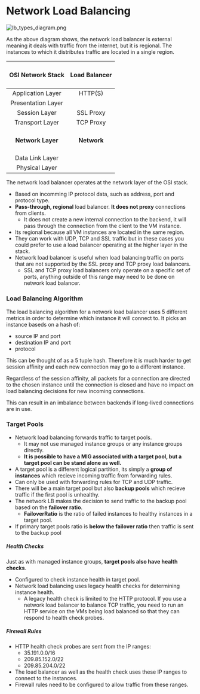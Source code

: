 # Network Load Balancing
 
 
 ![lb_types_diagram.png](attachments/9b6e0c13-34b7-436f-98ef-b32450e3617e/a294d0d4.png)
 
As the above diagram shows, the network load balancer is external meaning it deals with traffic from the internet, but it is regional. The instances to which it distributes traffic are located in a single region.
 
 
 | <h4>OSI Network Stack </h4>| <h4>Load Balancer</h4> |
|:-------------------------------:|:-------:|
| Application Layer | HTTP(S) |
| Presentation Layer | |
| Session Layer| SSL Proxy |
| Transport Layer | TCP Proxy |
| <h4>Network Layer</h4> | <h4>Network</h4> |
| Data Link Layer | |
| Physical Layer | |

The network load balancer operates at the network layer of the OSI stack.
  - Based on incomming IP protocol data, such as address, port and protocol type.
  - **Pass-through, regional** load balancer.  **It does not proxy** connections from clients.
    - It does not create a new internal connection to the backend, it will pass through the connection from the client to the VM instance.
  - Its regional because all VM instances are located in the same region.
  - They can work with UDP, TCP and SSL traffic but in these cases you could prefer to use a load balancer operating at the higher layer in the stack.
  - Network load balancer is useful when load balancing traffic on ports that are not supported by the SSL proxy and TCP proxy load balancers.
    - SSL and TCP proxy load balancers only operate on a specific set of ports, anything outside of this range may need to be done on network load balancer.


### Load Balancing Algorithm

The load balancing algorithm for a network load balancer uses 5 different metrics in order to determine which instance it will connect to.
It picks an instance baseds on a hash of:
  - source IP and port
  - destination IP and port
  - protocol

This can be thought of as a 5 tuple hash. Therefore it is much harder to get session affinity and each new connection may go to a different instance.

Regardless of the session affinity, all packets for a connection are directed to the chosen instance until the connection is closed and have no impact on load balancing decisions for new incoming connections.

This can result in an imbalance between backends if long-lived connections are in use.

### Target Pools

  - Network load balancing forwards traffic to target pools. 
    - It may not use managed instance groups or any instance groups directly.
    - **It is possible to have a MIG associated with a target pool, but a target pool can be stand alone as well.**
  - A target pool is a different logical partition, its simply a **group of instances** which recieve incoming traffic from forwarding rules.
  - Can only be used with forwarding rules for TCP and UDP traffic.
  - There will be a main target pool but also **backup pools** which recieve traffic if the first pool is unhealthy.
  - The network LB makes the decision to send traffic to the backup pool based on the **failover ratio**.
    - **FailoverRatio** is the ratio of failed instances to healthy instances in a target pool.
- If primary target pools ratio is **below the failover ratio** then traffic is sent to the backup pool

##### Health Checks
Just as with managed instance groups, **target pools also have health checks**.

-  Configured to check instance health in target pool.
-  Network load balancing uses legacy health checks for determining instance health.
    - A legacy health check is limited to the HTTP protocol. If you use a network load balancer to balance TCP traffic, you need to run an HTTP service on the VMs being load balanced so that they can respond to health check probes.

##### Firewall Rules

 - HTTP health check probes are sent from the IP ranges:
   - 35.191.0.0/16
    - 209.85.152.0/22
    - 209.85.204.0/22
- The load balancer as well as the health check uses these IP ranges to connect to the instances.
- Firewall rules need to be configured to allow traffic from these ranges.



